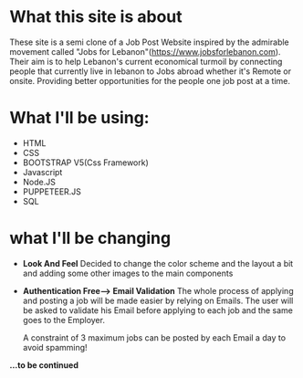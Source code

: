 # What this site is about
These site is a semi clone of a Job Post Website inspired by the admirable movement called "Jobs for Lebanon"(https://www.jobsforlebanon.com). Their aim is to help Lebanon's current economical turmoil by connecting people that currently live in lebanon to Jobs abroad whether it's Remote or onsite. Providing better opportunities for the people one job post at a time.

# What I'll be using: 
- HTML
- CSS
- BOOTSTRAP V5(Css Framework)
- Javascript
- Node.JS
- PUPPETEER.JS
- SQL

# what I'll be changing
- **Look And Feel**
  Decided to change the color scheme and the layout a bit and adding some other images to the main components
  
- **Authentication Free--> Email Validation**
  The whole process of applying and posting a job will be made easier by relying on Emails.
  The user will be asked to validate his Email before applying to each job and the same goes to the 
  Employer.
  
  A constraint of 3 maximum jobs can be posted by each Email a day to avoid spamming!
  
**...to be continued**
